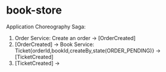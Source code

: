 # book-store

Application Choreography Saga:

1. Order Service: Create an order -> [OrderCreated]
2. [OrderCreated] -> Book Service: Ticket{orderId,bookId,createBy,state(ORDER_PENDING)} -> [TicketCreated]
3. [TicketCreated] -> 


